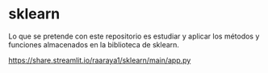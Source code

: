 # sklearn
Lo que se pretende con este repositorio es estudiar y aplicar los métodos y funciones almacenados en la biblioteca de sklearn.

https://share.streamlit.io/raaraya1/sklearn/main/app.py
